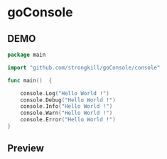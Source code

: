 # goConsole  


## DEMO
```go
package main

import "github.com/strongkill/goConsole/console"

func main()  {

	console.Log("Hello World !")
	console.Debug("Hello World !")
	console.Info("Hello World !")
	console.Warn("Hello World !")
	console.Error("Hello World !")
}
```

## Preview